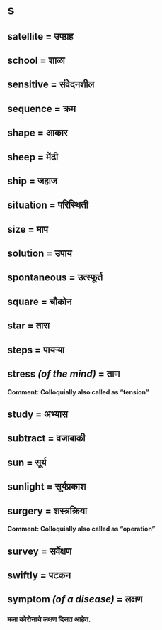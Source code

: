 # s

## satellite = उपग्रह

## school = शाळा

## sensitive = संवेदनशील

## sequence = क्रम

## shape = आकार

## sheep = मेंढी

## ship = जहाज

## situation = परिस्थिती

## size = माप

## solution = उपाय

## spontaneous = उत्स्फूर्त

## square = चौकोन

## star = तारा

## steps = पायर्‍या

## stress *(of the mind)* = ताण

#### **Comment**: Colloquially also called as “tension”

## study = अभ्यास

## subtract = वजाबाकी

## sun = सूर्य

## sunlight = सूर्यप्रकाश

## surgery = शस्त्रक्रिया

#### **Comment**: Colloquially also called as “operation”

## survey = सर्वेक्षण

## swiftly = पटकन

## symptom *(of a disease)* = लक्षण

### मला कोरोनाचे लक्षण दिसत आहेत.

